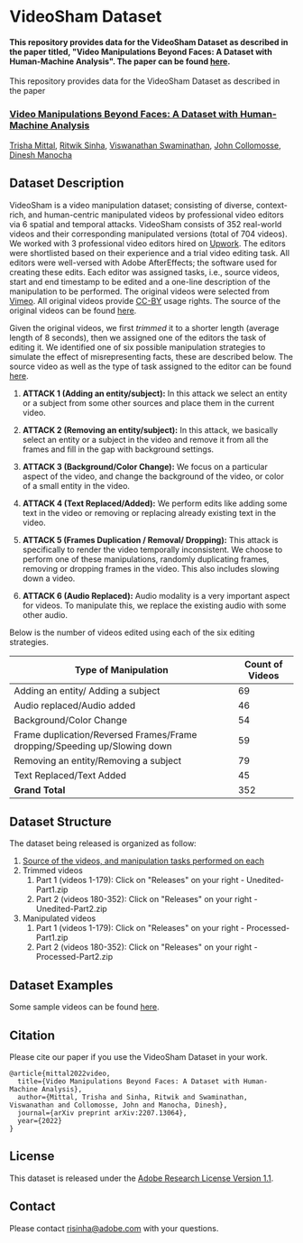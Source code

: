 # VideoSham Dataset

#### This repository provides data for the VideoSham Dataset as described in the paper titled, "Video Manipulations Beyond Faces: A Dataset with Human-Machine Analysis". The paper can be found <a href="https://arxiv.org/abs/2207.13064">here</a>.

This repository provides data for the VideoSham Dataset as described in the paper
### [Video Manipulations Beyond Faces: A Dataset with Human-Machine Analysis](https://arxiv.org/abs/2207.13064">here)
[Trisha Mittal](https://www.cs.umd.edu/~trisha/),
[Ritwik Sinha](https://research.adobe.com/person/ritwik-sinha/),
[Viswanathan Swaminathan](https://research.adobe.com/person/vishy-swaminathan/),
[John Collomosse](https://research.adobe.com/person/john-collomosse/),
[Dinesh Manocha](https://www.cs.umd.edu/people/dmanocha)



## Dataset Description
VideoSham is a video manipulation dataset; consisting of diverse, context-rich, and human-centric manipulated videos by professional video editors via 6 spatial and temporal attacks. VideoSham consists of 352 real-world videos and their corresponding manipulated versions (total of 704 videos). We worked with 3 professional video editors hired on <a href="www.upwork.com">Upwork</a>. The editors were shortlisted based on their experience and a trial video editing task. All editors were well-versed with Adobe AfterEffects; the software used for creating these edits. Each editor was assigned tasks, i.e., source videos, start and end timestamp to be edited and a one-line description of the manipulation to be performed. The original videos were selected from <a href="www.vimeo.com">Vimeo</a>. All original videos provide <a href="https://creativecommons.org/licenses/by/4.0/">CC-BY</a> usage rights. The source of the original videos can be found [here](VideoSourceandEdits.csv). 

Given the original videos, we first *trimmed* it to a shorter length (average length of 8 seconds), then we assigned one of the editors the task of editing it. We identified one of six possible manipulation strategies to simulate the effect of misrepresenting facts, these are described below. The source video as well as the type of task assigned to the editor can be found [here](VideoSourceandEdits.csv).  


1. **ATTACK 1 (Adding an entity/subject):** In this attack we select an entity or a subject from some other sources and place them in the current video.

2. **ATTACK 2 (Removing an entity/subject):** In this attack, we basically select an entity or a subject in the video and remove it from all the frames and fill in the gap with background settings.

3. **ATTACK 3 (Background/Color Change):** We focus on a particular aspect of the video, and change the background of the video, or color of a small entity in the video. 

4. **ATTACK 4 (Text Replaced/Added):** We perform edits like adding some text in the video or removing or replacing already existing text in the video. 

5. **ATTACK 5 (Frames Duplication / Removal/ Dropping):** This attack is specifically to render the video temporally inconsistent. We choose to perform one of these manipulations, randomly duplicating frames, removing or dropping frames in the video. This also includes slowing down a video. 

6. **ATTACK 6 (Audio Replaced):** Audio modality is a very important aspect for videos. To manipulate this, we replace the existing audio with some other audio. 

Below is the number of videos edited using each of the six editing strategies. 

| **Type of Manipulation**                                                    | Count of Videos |
|-----------------------------------------------------------------------------|-----------------|
| Adding an entity/ Adding a subject                                          |              69 |
| Audio replaced/Audio added                                                  |              46 |
| Background/Color Change                                                     |              54 |
| Frame duplication/Reversed Frames/Frame dropping/Speeding up/Slowing down   |              59 |
| Removing an entity/Removing a subject                                       |              79 |
| Text Replaced/Text Added                                                    |              45 |
| **Grand Total**                                                             |             352 |


## Dataset Structure

The dataset being released is organized as follow:

1. [Source of the videos, and manipulation tasks performed on each](VideoSourceandEdits.csv)
2. Trimmed videos
   1. Part 1 (videos 1-179): Click on "Releases" on your right - Unedited-Part1.zip
   2. Part 2 (videos 180-352): Click on "Releases" on your right - Unedited-Part2.zip
3. Manipulated videos
   1. Part 1 (videos 1-179): Click on "Releases" on your right - Processed-Part1.zip
   2. Part 2 (videos 180-352): Click on "Releases" on your right - Processed-Part2.zip


## Dataset Examples
Some sample videos can be found [here](images/VideoShamExamples.pptx).

## Citation
Please cite our paper if you use the VideoSham Dataset in your work.
```
@article{mittal2022video,
  title={Video Manipulations Beyond Faces: A Dataset with Human-Machine Analysis},
  author={Mittal, Trisha and Sinha, Ritwik and Swaminathan, Viswanathan and Collomosse, John and Manocha, Dinesh},
  journal={arXiv preprint arXiv:2207.13064},
  year={2022}
}
```

## License

This dataset is released under the [Adobe Research License Version 1.1](AdobeResearchLicensev1.1a.txt). 

## Contact

Please contact risinha@adobe.com with your questions. 
